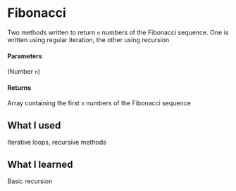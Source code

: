 # Fibonacci
Two methods written to return `n` numbers of the Fibonacci sequence. One is written using regular iteration, the other using recursion

#### Parameters
(Number `n`)

#### Returns
Array containing the first `n` numbers of the Fibonacci sequence

## What I used
Iterative loops, recursive methods

## What I learned
Basic recursion
